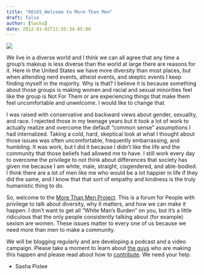 ```yaml
---
title: "00165_Welcome to More Than Men"
draft: false
author: [Sasha]
date: 2012-01-02T11:55:34-05:00
---
```




![](http://www.morethanmen.org/wp-content/uploads/2012/01/mtm-150x150.png)

We live in a diverse world and I think we can all agree that any time a group’s makeup is less diverse than the world at large there are reasons for it. Here in the United States we have more diversity than most places, but when attending nerd events, atheist events, and skeptic events I keep finding myself in the majority. Why is that? I believe it is because something about those groups is making women and racial and sexual minorities feel like the group is Not For Them or are experiencing things that make them feel uncomfortable and unwelcome. I would like to change that.

I was raised with conservative and backward views about gender, sexuality, and race. I rejected those in my teenage years but it took a lot of work to actually realize and overcome the default “common sense” assumptions I had internalized. Taking a cold, hard, skeptical look at what I thought about those issues was often uncomfortable, frequently embarrassing, and humbling. It was work, but I did it because I didn’t like the life and the community that those beliefs had allowed me to have. I still work every day to overcome the privilege to not think about differences that society has given me because I am white, male, straight, cisgendered, and able-bodied. I think there are a lot of men like me who would be a lot happier in life if they did the same, and I know that that sort of empathy and kindness is the truly humanistic thing to do.

So, welcome to the [More Than Men Project](http://www.morethanmen.org/about/). This is a forum for People with privilege to talk about diversity, why it matters, and how we can make it happen. I don’t want to get all “White Man’s Burden” on you, but it’s a little ridiculous that the only people consistently talking about (for example) sexism are women. These issues matter to every one of us because we need more than men to make a community.

We will be blogging regularly and are developing a podcast and a video campaign. Please take a moment to learn about [the guys](http://www.morethanmen.org/theguys/) who are making this happen and please read about how to [contribute](http://www.morethanmen.org/contribute/). We need your help.

- Sasha Pixlee

</div>